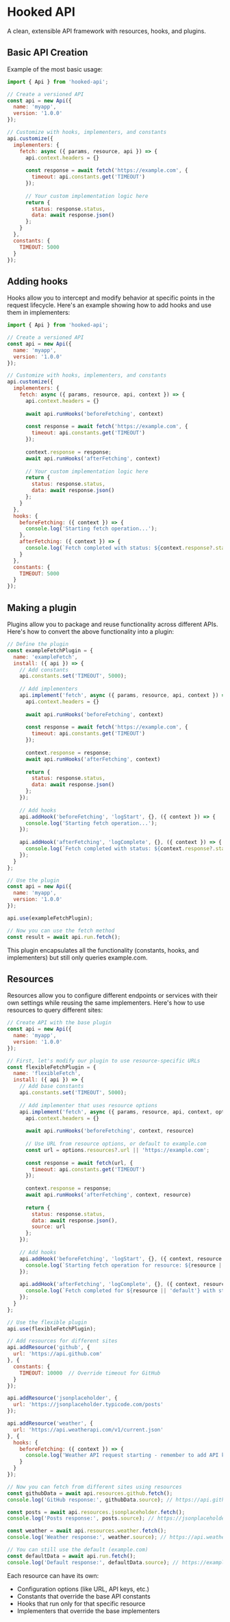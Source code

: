 # Hooked API

A clean, extensible API framework with resources, hooks, and plugins.

## Basic API Creation

Example of the most basic usage:

```javascript
import { Api } from 'hooked-api';

// Create a versioned API
const api = new Api({
  name: 'myapp',
  version: '1.0.0'
});

// Customize with hooks, implementers, and constants
api.customize({
  implementers: {
    fetch: async ({ params, resource, api }) => {
      api.context.headers = {}
      
      const response = await fetch('https://example.com', {
        timeout: api.constants.get('TIMEOUT')
      });
      
      // Your custom implementation logic here
      return { 
        status: response.status,
        data: await response.json()
      };
    }
  },
  constants: {
    TIMEOUT: 5000
  }
});
```

## Adding hooks

Hooks allow you to intercept and modify behavior at specific points in the request lifecycle. Here's an example showing how to add hooks and use them in implementers:

```javascript
import { Api } from 'hooked-api';

// Create a versioned API
const api = new Api({
  name: 'myapp',
  version: '1.0.0'
});

// Customize with hooks, implementers, and constants
api.customize({
  implementers: {
    fetch: async ({ params, resource, api, context }) => {
      api.context.headers = {}
      
      await api.runHooks('beforeFetching', context)
      
      const response = await fetch('https://example.com', {
        timeout: api.constants.get('TIMEOUT')
      });
      
      context.response = response;
      await api.runHooks('afterFetching', context)
      
      // Your custom implementation logic here
      return { 
        status: response.status,
        data: await response.json()
      };
    }
  },
  hooks: {
    beforeFetching: ({ context }) => {
      console.log('Starting fetch operation...');
    },
    afterFetching: ({ context }) => {
      console.log(`Fetch completed with status: ${context.response?.status}`);
    }
  },
  constants: {
    TIMEOUT: 5000
  }
});
```

## Making a plugin

Plugins allow you to package and reuse functionality across different APIs. Here's how to convert the above functionality into a plugin:

```javascript
// Define the plugin
const exampleFetchPlugin = {
  name: 'exampleFetch',
  install: ({ api }) => {
    // Add constants
    api.constants.set('TIMEOUT', 5000);
    
    // Add implementers
    api.implement('fetch', async ({ params, resource, api, context }) => {
      api.context.headers = {}
      
      await api.runHooks('beforeFetching', context)
      
      const response = await fetch('https://example.com', {
        timeout: api.constants.get('TIMEOUT')
      });
      
      context.response = response;
      await api.runHooks('afterFetching', context)
      
      return { 
        status: response.status,
        data: await response.json()
      };
    });
    
    // Add hooks
    api.addHook('beforeFetching', 'logStart', {}, ({ context }) => {
      console.log('Starting fetch operation...');
    });
    
    api.addHook('afterFetching', 'logComplete', {}, ({ context }) => {
      console.log(`Fetch completed with status: ${context.response?.status}`);
    });
  }
};

// Use the plugin
const api = new Api({
  name: 'myapp',
  version: '1.0.0'
});

api.use(exampleFetchPlugin);

// Now you can use the fetch method
const result = await api.run.fetch();
```

This plugin encapsulates all the functionality (constants, hooks, and implementers) but still only queries example.com.

## Resources

Resources allow you to configure different endpoints or services with their own settings while reusing the same implementers. Here's how to use resources to query different sites:

```javascript
// Create API with the base plugin
const api = new Api({
  name: 'myapp',
  version: '1.0.0'
});

// First, let's modify our plugin to use resource-specific URLs
const flexibleFetchPlugin = {
  name: 'flexibleFetch',
  install: ({ api }) => {
    // Add base constants
    api.constants.set('TIMEOUT', 5000);
    
    // Add implementer that uses resource options
    api.implement('fetch', async ({ params, resource, api, context, options }) => {
      api.context.headers = {}
      
      await api.runHooks('beforeFetching', context, resource)
      
      // Use URL from resource options, or default to example.com
      const url = options.resources?.url || 'https://example.com';
      
      const response = await fetch(url, {
        timeout: api.constants.get('TIMEOUT')
      });
      
      context.response = response;
      await api.runHooks('afterFetching', context, resource)
      
      return { 
        status: response.status,
        data: await response.json(),
        source: url
      };
    });
    
    // Add hooks
    api.addHook('beforeFetching', 'logStart', {}, ({ context, resource }) => {
      console.log(`Starting fetch operation for resource: ${resource || 'default'}...`);
    });
    
    api.addHook('afterFetching', 'logComplete', {}, ({ context, resource }) => {
      console.log(`Fetch completed for ${resource || 'default'} with status: ${context.response?.status}`);
    });
  }
};

// Use the flexible plugin
api.use(flexibleFetchPlugin);

// Add resources for different sites
api.addResource('github', {
  url: 'https://api.github.com'
}, {
  constants: {
    TIMEOUT: 10000  // Override timeout for GitHub
  }
});

api.addResource('jsonplaceholder', {
  url: 'https://jsonplaceholder.typicode.com/posts'
});

api.addResource('weather', {
  url: 'https://api.weatherapi.com/v1/current.json'
}, {
  hooks: {
    beforeFetching: ({ context }) => {
      console.log('Weather API request starting - remember to add API key!');
    }
  }
});

// Now you can fetch from different sites using resources
const githubData = await api.resources.github.fetch();
console.log('GitHub response:', githubData.source); // https://api.github.com

const posts = await api.resources.jsonplaceholder.fetch();
console.log('Posts response:', posts.source); // https://jsonplaceholder.typicode.com/posts

const weather = await api.resources.weather.fetch();
console.log('Weather response:', weather.source); // https://api.weatherapi.com/v1/current.json

// You can still use the default (example.com)
const defaultData = await api.run.fetch();
console.log('Default response:', defaultData.source); // https://example.com
```

Each resource can have its own:
- Configuration options (like URL, API keys, etc.)
- Constants that override the base API constants
- Hooks that run only for that specific resource
- Implementers that override the base implementers



